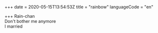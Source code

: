 +++
date = 2020-05-15T13:54:53Z
title = "rainbow"
languageCode = "en"

+++ 
Rain-chan   
Don't bother me anymore   
I married